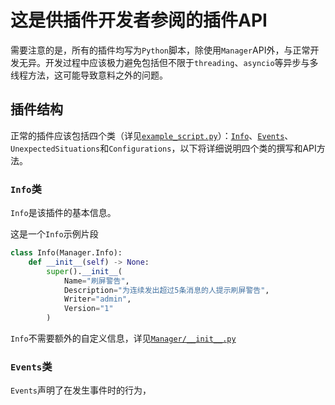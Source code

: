 # 这是供插件开发者参阅的插件API

需要注意的是，所有的插件均写为`Python`脚本，除使用`Manager`API外，与正常开发无异。开发过程中应该极力避免包括但不限于`threading`、`asyncio`等异步与多线程方法，这可能导致意料之外的问题。

## 插件结构

正常的插件应该包括四个类（详见[`example_script.py`](/example_script.py)）：[`Info`](#info类)、[`Events`](#Events类)、`UnexpectedSituations`和`Configurations`，以下将详细说明四个类的撰写和API方法。

### `Info`类
`Info`是该插件的基本信息。

这是一个`Info`示例片段
```Python
class Info(Manager.Info):
    def __init__(self) -> None:
        super().__init__(
            Name="刷屏警告",
            Description="为连续发出超过5条消息的人提示刷屏警告",
            Writer="admin",
            Version="1"
        )
```
`Info`不需要额外的自定义信息，详见[`Manager/__init__.py`](/Manager/__init__.py)

### `Events`类
`Events`声明了在发生事件时的行为，
